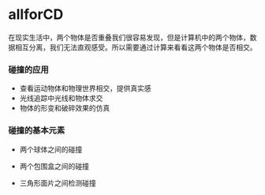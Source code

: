 # allforCD
在现实生活中，两个物体是否重叠我们很容易发现，但是计算机中的两个物体，数据相互分离，我们无法直观感受。所以需要通过计算来看看这两个物体是否相交。

### 碰撞的应用
- 查看运动物体和物理世界相交，提供真实感
- 光线追踪中光线和物体求交
- 物体的形变和破碎效果的仿真

### 碰撞的基本元素
- 两个球体之间的碰撞

- 两个包围盒之间的碰撞
- 三角形面片之间检测碰撞
